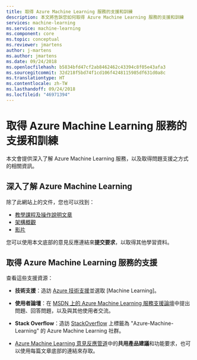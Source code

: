 ```yaml
---
title: 取得 Azure Machine Learning 服務的支援和訓練
description: 本文將告訴您如何取得 Azure Machine Learning 服務的支援和訓練
services: machine-learning
ms.service: machine-learning
ms.component: core
ms.topic: conceptual
ms.reviewer: jmartens
author: j-martens
ms.author: jmartens
ms.date: 09/24/2018
ms.openlocfilehash: b5834bfd47cf2ab8462462c43394c8f05e43afa3
ms.sourcegitcommit: 32d218f5bd74f1cd106f4248115985df631d0a8c
ms.translationtype: HT
ms.contentlocale: zh-TW
ms.lasthandoff: 09/24/2018
ms.locfileid: "46971394"
---
```

# <a name="get-support-and-training-for-azure-machine-learning-service"></a>取得 Azure Machine Learning 服務的支援和訓練

本文會提供深入了解 Azure Machine Learning 服務，以及取得問題支援之方式的相關資訊。 

## <a name="learn-more-about-azure-machine-learning"></a>深入了解 Azure Machine Learning

除了此網站上的文件，您也可以找到：
+ [教學課程及操作說明文章](../service/index.yml)
+ [架構概觀](../service/concept-azure-machine-learning-architecture.md)
+ [影片](https://azure.microsoft.com/resources/videos/index/?services=machine-learning)

您可以使用本文底部的意見反應連結來**提交要求**，以取得其他學習資料。

## <a name="get-support-for-azure-machine-learning-service"></a>取得 Azure Machine Learning 服務的支援

查看這些支援資源：

+ **技術支援**：造訪 [Azure 技術支援](https://azure.microsoft.com/support/options/)並選取 [Machine Learning]。 

+ **使用者論壇**：在 [MSDN 上的 Azure Machine Learning 服務支援論壇](https://social.msdn.microsoft.com/Forums/windowsdesktop/home?forum=MachineLearning)中提出問題、回答問題，以及與其他使用者交流。

+ **Stack Overflow**：造訪 [StackOverflow](https://stackoverflow.com/questions/tagged/azure-machine-learning) 上標籤為 "Azure-Machine-Learning" 的 Azure Machine Learning 社群。

+ [Azure Machine Learning 意見反應管道](https://feedback.azure.com/forums/257792-machine-learning)中的**共用產品建議**和功能要求，也可以使用每篇文章底部的連結來存取。 
